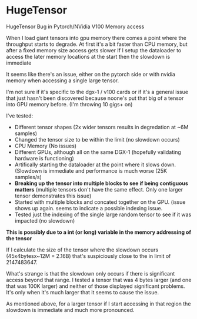 # HugeTensor
HugeTensor Bug in Pytorch/NVidia V100 Memory access

When I load giant tensors into gpu memory there comes a point where the throughput starts to degrade.
At first it's a bit faster than CPU memory, but after a fixed memory size access gets slower
If I setup the dataloader to access the later memory locations at the start then the slowdown is immediate 

It seems like there's an issue, either on the pytorch side or with nvidia memory when accessing a single large tensor.

I'm not sure if it's specific to the dgx-1 / v100 cards or if it's a general issue that just hasn't been discovered because noone's put that big of a tensor into GPU memory before. (I'm throwing 10 gigs+ on)

I've tested:
 - Different tensor shapes (2x wider tensors results in degredation at ~6M samples)
 - Changed the tensor size to be within the limit (no slowdown occurs)
 - CPU Memory (No issues)
 - Different GPUs, although all on the same DGX-1 (hopefully validating hardware is functioning)
 - Artifically starting the dataloader at the point where it slows down. (Slowdown is immediate and performance is much worse (25K samples/s)
 - **Breaking up the tensor into multiple blocks to see if being contiguous matters** (multiple tensors don't have the same effect.  Only one larger tensor demonstrates this issue)
 - Started with multiple blocks and concated together on the GPU.  (issue shows up again.  seems to indicate a possible indexing issue.
 - Tested just the indexing of the single large random tensor to see if it was impacted (no slowdown)

**This is possibly due to a int (or long) variable in the memory addressing of the tensor**

If I calculate the size of the tensor where the slowdown occurs (45x4bytesx~12M = 2.16B) that's suspiciously close to the in limit of 2147483647.

What's strange is that the slowdown only occurs if there is significant access beyond that range.  I tested a tensor that was 4 bytes larger (and one that was 100K larger) and neither of those displayed significant problems.  It's only when it's much larger that it seems to cause the issue.

As mentioned above, for a larger tensor if I start accessing in that region the slowdown is immediate and much more pronounced.
